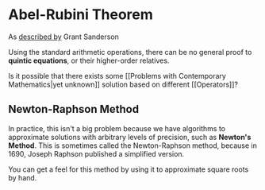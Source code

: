# Abel-Rubini Theorem
 As [described by](https://www.youtube.com/watch?v=-RdOwhmqP5s) Grant Sanderson

 Using the standard arithmetic operations, there can be no general proof to **quintic equations**, or their higher-order relatives.

 Is it possible that there exists some [[Problems with Contemporary Mathematics|yet unknown]] solution based on different [[Operators]]?

 ## Newton-Raphson Method

 In practice, this isn't a big problem because we have algorithms to approximate solutions with arbitrary levels of precision, such as **Newton's Method**. This is sometimes called the Newton-Raphson method, because in 1690, Joseph Raphson published a simplified version.
 
 You can get a feel for this method by using it to approximate square roots by hand.